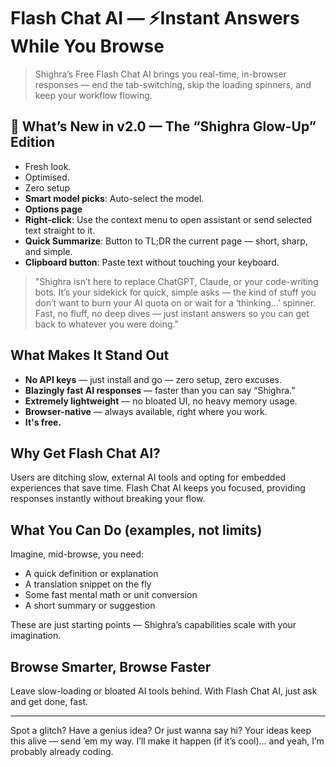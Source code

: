 # Flash Chat AI — ⚡Instant Answers While You Browse

> Shighra’s Free Flash Chat AI brings you real-time, in-browser responses — end the tab-switching, skip the loading spinners, and keep your workflow flowing.

## 🚀 What’s New in v2.0 — The “Shighra Glow-Up” Edition
- Fresh look.
- Optimised.
- Zero setup
- **Smart model picks**: Auto-select the model.
- **Options page** 
- **Right-click**: Use the context menu to open assistant or send selected text straight to it.
- **Quick Summarize**: Button to TL;DR the current page — short, sharp, and simple.
- **Clipboard button**: Paste text without touching your keyboard.

> "Shighra isn’t here to replace ChatGPT, Claude, or your code-writing bots. It’s your sidekick for quick, simple asks — the kind of stuff you don’t want to burn your AI quota on or wait for a ‘thinking…’ spinner. Fast, no fluff, no deep dives — just instant answers so you can get back to whatever you were doing."

## What Makes It Stand Out
*   **No API keys** — just install and go — zero setup, zero excuses.
*   **Blazingly fast AI responses** — faster than you can say “Shighra.”
*   **Extremely lightweight** — no bloated UI, no heavy memory usage.
*   **Browser-native** — always available, right where you work.
*   **It's free.**

## Why Get Flash Chat AI?
Users are ditching slow, external AI tools and opting for embedded experiences that save time. Flash Chat AI keeps you focused, providing responses instantly without breaking your flow.

## What You Can Do (examples, not limits)
Imagine, mid-browse, you need:
*   A quick definition or explanation
*   A translation snippet on the fly
*   Some fast mental math or unit conversion
*   A short summary or suggestion

These are just starting points — Shighra’s capabilities scale with your imagination.

## Browse Smarter, Browse Faster
Leave slow-loading or bloated AI tools behind. With Flash Chat AI, just ask and get done, fast.

---

Spot a glitch? Have a genius idea? Or just wanna say hi? Your ideas keep this alive — send ’em my way. I’ll make it happen (if it’s cool)… and yeah, I’m probably already coding.
